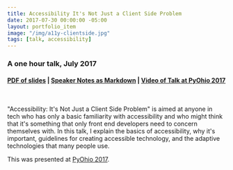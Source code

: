 ```yaml
---
title: Accessibility It's Not Just a Client Side Problem
date: 2017-07-30 00:00:00 -05:00
layout: portfolio_item
image: "/img/a11y-clientside.jpg"
tags: [talk, accessibility]
---
```


### A one hour talk, July 2017
#### [PDF of slides](/documents/accessibility-notjust.pdf) | [Speaker Notes as Markdown](/documents/accessibility-notjust.md) | [Video of Talk at PyOhio 2017](https://www.youtube.com/watch?v=GOp5_h2SQDo&feature=youtu.be)

<br>

"Accessibility: It's Not Just a Client Side Problem" is aimed at anyone in tech who has only a basic familiarity with accessibility and who might think that it's something that only front end developers need to concern themselves with. In this talk, I explain the basics of accessibility, why it's important, guidelines for creating accessible technology, and the adaptive technologies that many people use.

This was presented at <a href="https://pyohio.org/schedule/presentation/273/">PyOhio 2017</a>.

<br>
<br>

<script async class="speakerdeck-embed" data-id="c0fdc864db9b4df7a632398f04dfee12" data-ratio="1.77777777777778" src="//speakerdeck.com/assets/embed.js"></script>
